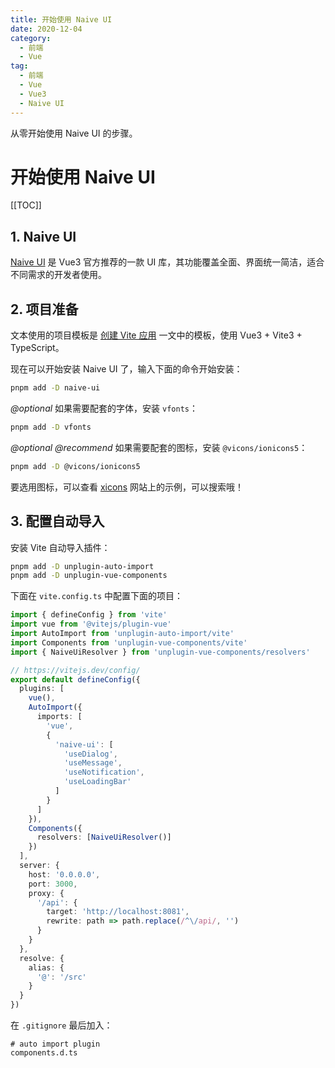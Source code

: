 ```yaml
---
title: 开始使用 Naive UI
date: 2020-12-04
category:
  - 前端
  - Vue
tag:
  - 前端
  - Vue
  - Vue3
  - Naive UI
---
```


从零开始使用 Naive UI 的步骤。

<!-- more -->

# 开始使用 Naive UI

[[TOC]]

## 1. Naive UI

[Naive UI](https://www.naiveui.com/zh-CN/) 是 Vue3 官方推荐的一款 UI 库，其功能覆盖全面、界面统一简洁，适合不同需求的开发者使用。

## 2. 项目准备

文本使用的项目模板是 [创建 Vite 应用](./create-vite-app.md) 一文中的模板，使用 Vue3 + Vite3 + TypeScript。

现在可以开始安装 Naive UI 了，输入下面的命令开始安装：

```bash
pnpm add -D naive-ui
```

*@optional* 如果需要配套的字体，安装 `vfonts`：

```bash
pnpm add -D vfonts
```

*@optional* *@recommend* 如果需要配套的图标，安装 `@vicons/ionicons5`：

```bash
pnpm add -D @vicons/ionicons5
```

要选用图标，可以查看 [xicons](https://xicons.org/) 网站上的示例，可以搜索哦！

## 3. 配置自动导入

安装 Vite 自动导入插件：

```bash
pnpm add -D unplugin-auto-import
pnpm add -D unplugin-vue-components
```

下面在 `vite.config.ts` 中配置下面的项目：

```ts
import { defineConfig } from 'vite'
import vue from '@vitejs/plugin-vue'
import AutoImport from 'unplugin-auto-import/vite'
import Components from 'unplugin-vue-components/vite'
import { NaiveUiResolver } from 'unplugin-vue-components/resolvers'

// https://vitejs.dev/config/
export default defineConfig({
  plugins: [
    vue(),
    AutoImport({
      imports: [
        'vue',
        {
          'naive-ui': [
            'useDialog',
            'useMessage',
            'useNotification',
            'useLoadingBar'
          ]
        }
      ]
    }),
    Components({
      resolvers: [NaiveUiResolver()]
    })
  ],
  server: {
    host: '0.0.0.0',
    port: 3000,
    proxy: {
      '/api': {
        target: 'http://localhost:8081',
        rewrite: path => path.replace(/^\/api/, '')
      }
    }
  },
  resolve: {
    alias: {
      '@': '/src'
    }
  }
})
```

在 `.gitignore` 最后加入：

```gitignore
# auto import plugin
components.d.ts
```
